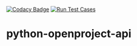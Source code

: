 [![Codacy Badge](https://api.codacy.com/project/badge/Grade/e6003c0b47144e30b64e39601709778f)](https://app.codacy.com/gh/Flying-Free/python-openproject-api?utm_source=github.com&utm_medium=referral&utm_content=Flying-Free/python-openproject-api&utm_campaign=Badge_Grade)
[![Run Test Cases](https://github.com/Flying-Free/python-openproject-api/actions/workflows/test_cases.yml/badge.svg?branch=dev&event=check_suite)](https://github.com/Flying-Free/python-openproject-api/actions/workflows/test_cases.yml)

# python-openproject-api
